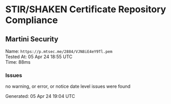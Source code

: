# STIR/SHAKEN Certificate Repository Compliance

## Martini Security

Name: `https://p.mtsec.me/2884/VJN8iE4eY9Tl.pem`\
Tested At: 05 Apr 24 18:55 UTC\
Time: 88ms

### Issues

no warning, or error, or notice date level issues were found

Generated: 05 Apr 24 19:04 UTC